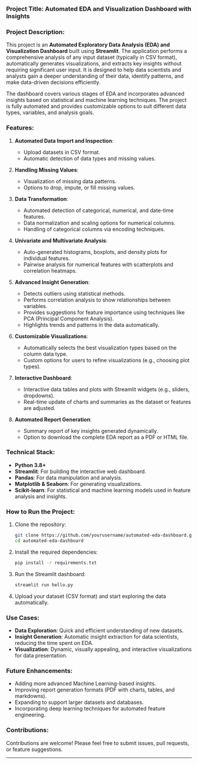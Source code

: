 ### Project Title: Automated EDA and Visualization Dashboard with Insights

### Project Description:

This project is an **Automated Exploratory Data Analysis (EDA) and Visualization Dashboard** built using **Streamlit**. The application performs a comprehensive analysis of any input dataset (typically in CSV format), automatically generates visualizations, and extracts key insights without requiring significant user input. It is designed to help data scientists and analysts gain a deeper understanding of their data, identify patterns, and make data-driven decisions efficiently.

The dashboard covers various stages of EDA and incorporates advanced insights based on statistical and machine learning techniques. The project is fully automated and provides customizable options to suit different data types, variables, and analysis goals.

### Features:
1. **Automated Data Import and Inspection**:
   - Upload datasets in CSV format.
   - Automatic detection of data types and missing values.
   
2. **Handling Missing Values**:
   - Visualization of missing data patterns.
   - Options to drop, impute, or fill missing values.

3. **Data Transformation**:
   - Automated detection of categorical, numerical, and date-time features.
   - Data normalization and scaling options for numerical columns.
   - Handling of categorical columns via encoding techniques.

4. **Univariate and Multivariate Analysis**:
   - Auto-generated histograms, boxplots, and density plots for individual features.
   - Pairwise analysis for numerical features with scatterplots and correlation heatmaps.
   
5. **Advanced Insight Generation**:
   - Detects outliers using statistical methods.
   - Performs correlation analysis to show relationships between variables.
   - Provides suggestions for feature importance using techniques like PCA (Principal Component Analysis).
   - Highlights trends and patterns in the data automatically.

6. **Customizable Visualizations**:
   - Automatically selects the best visualization types based on the column data type.
   - Custom options for users to refine visualizations (e.g., choosing plot types).
   
7. **Interactive Dashboard**:
   - Interactive data tables and plots with Streamlit widgets (e.g., sliders, dropdowns).
   - Real-time update of charts and summaries as the dataset or features are adjusted.

8. **Automated Report Generation**:
   - Summary report of key insights generated dynamically.
   - Option to download the complete EDA report as a PDF or HTML file.

### Technical Stack:
- **Python 3.8+**
- **Streamlit**: For building the interactive web dashboard.
- **Pandas**: For data manipulation and analysis.
- **Matplotlib & Seaborn**: For generating visualizations.
- **Scikit-learn**: For statistical and machine learning models used in feature analysis and insights.

### How to Run the Project:
1. Clone the repository:
   ```bash
   git clone https://github.com/yourusername/automated-eda-dashboard.git
   cd automated-eda-dashboard
   ```

2. Install the required dependencies:
   ```bash
   pip install -r requirements.txt
   ```

3. Run the Streamlit dashboard:
   ```bash
   streamlit run hello.py
   ```

4. Upload your dataset (CSV format) and start exploring the data automatically.

### Use Cases:
- **Data Exploration**: Quick and efficient understanding of new datasets.
- **Insight Generation**: Automatic insight extraction for data scientists, reducing the time spent on EDA.
- **Visualization**: Dynamic, visually appealing, and interactive visualizations for data presentation.

### Future Enhancements:
- Adding more advanced Machine Learning-based insights.
- Improving report generation formats (PDF with charts, tables, and markdowns).
- Expanding to support larger datasets and databases.
- Incorporating deep learning techniques for automated feature engineering.

### Contributions:
Contributions are welcome! Please feel free to submit issues, pull requests, or feature suggestions.

---
